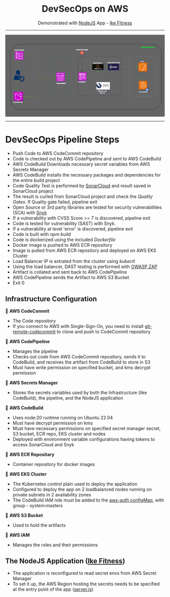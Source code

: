 <h1 align="center">DevSecOps on AWS</h1>

<p align="center">Demonstrated with <a href="https://nodejs.org">NodeJS</a> App - <a href="https://ike-fitness.onrender.com">Ike Fitness</a></p>

---

<div align="center" style="display: flex; flex-direction: column; justify-content: center; align-items: center;">
  <img src="ike-aws-architecture.gif" alt="Ike Fitness" width="800"/>
</div>

---

# DevSecOps Pipeline Steps

- Push Code to AWS CodeCommit repository
- Code is checked out by AWS CodePipeline and sent to AWS CodeBuild
- AWS CodeBuild Downloads necessary secret variables from AWS Secrets Manager
- AWS CodeBuild installs the necessary packages and dependencies for the entire build project
- Code Quality Test is performed by [SonarCloud](https://www.sonarsource.com/products/sonarcloud/) and result saved in SonarCloud project
- The result is curled from SonarCloud project and check the _Quality Gates_. If Quality gate failed, pipeline exit
- Open Source or 3rd party libraries are tested for security vulnerabilities (SCA) with [Snyk](https://snyk.io/)
- If a vulnerability with CVSS Score >= 7 is discovered, pipeline exit
- Code is tested for vulnerability (SAST) with Snyk.
- If a vulnerability at level 'error' is discovered, pipeline exit
- Code is built with _npm build_
- Code is dockerized using the included _Dockerfile_
- Docker image is pushed to AWS ECR repository
- Image is pulled from AWS ECR repository and deployed on AWS EKS Cluster
- Load Balancer IP is extrated from the cluster using _kubectl_
- Using the load balancer, DAST testing is performed with [OWASP ZAP](https://www.zaproxy.org/)
- Artifact is collated and sent back to AWS CodePipeline
- AWS CodePipeline sends the Artifact to AWS S3 Bucket
- Exit 0

## Infrastructure Configuration

📍 **AWS CodeCommit**

- The Code repository
- If you connect to AWS with Single-Sign-On, you need to install [git-remote-codecommit](https://docs.aws.amazon.com/codecommit/latest/userguide/setting-up-git-remote-codecommit.html) to clone and push to CodeCommit repository

📍 **AWS CodePipeline**

- Manages the pipeline
- Checks out code from AWS CodeCommit repository, sends it to CodeBuild, and receives the artifact from CodeBuild to store in S3
- Must have write permission on specified bucket, and kms decrypt permission

📍 **AWS Secrets Manager**

- Stores the secrets variables used by both the Infrastructure (like CodeBuild), the pipeline, and the NodeJS application

📍 **AWS CodeBuild**

- Uses node:20 runtime running on Ubuntu 22.04
- Must have decrypt permission on kms
- Must have necessary permissions on specified secret manager secret, S3 bucket, ECR repo, EKS cluster and nodes
- Deployed with environment variable configurations having tokens to access SonarCloud and Snyk

📍 **AWS ECR Repositary**

- Container repository for docker images

📍 **AWS EKS Cluster**

- The Kubernetes control plain used to deploy the application
- Configured to deploy the app on 2 loadbalanced nodes running on private subnets in 2 availability zones
- The CodeBuild IAM role must be added to the [aws-auth configMap](https://docs.aws.amazon.com/eks/latest/userguide/add-user-role.html), with group - system:masters

📍 **AWS S3 Bucket**

- Used to hold the artifacts

📍 **AWS IAM**

- Manages the roles and their permissions

## The NodeJS Application ([Ike Fitness](https://ike-fitness.onrender.com))

- The application is reconfigured to read secret envs from AWS Secret Manager
- To set it up, the AWS Region hosting the secrets needs to be specified at the entry point of the app ([server.js](ike-code/server.js))
